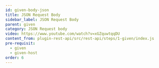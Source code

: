 ```yaml
---
id: given-body-json
title: JSON Request Body
sidebar_label: JSON Request Body
parent: given
category: JSON Request body
video: https://www.youtube.com/watch?v=xGZquwtqqDU
content_from: plugin-rest-api/src/rest-api/steps/1-given/index.js
pre-requisit:
  - given
  - given-host
order: 6
---
```



